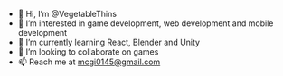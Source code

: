 - 👋 Hi, I’m @VegetableThins
- 👀 I’m interested in game development, web development and mobile development
- 🌱 I’m currently learning React, Blender and Unity
- 💞️ I’m looking to collaborate on games
- 📫 Reach me at mcgi0145@gmail.com

<!---
VegetableThins/VegetableThins is a ✨ special ✨ repository because its `README.md` (this file) appears on your GitHub profile.
You can click the Preview link to take a look at your changes.
--->

